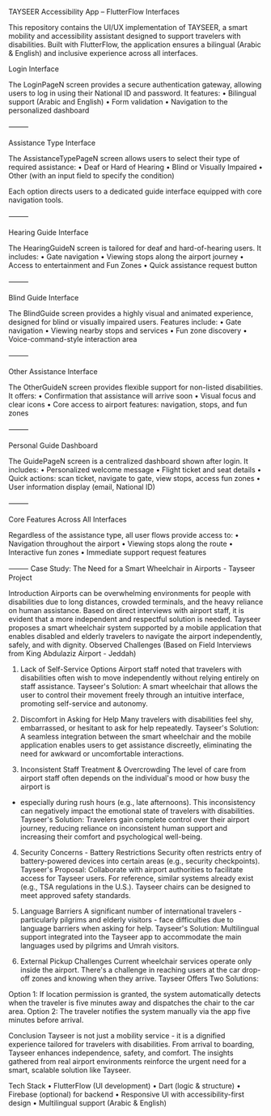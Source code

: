 TAYSEER Accessibility App – FlutterFlow Interfaces

This repository contains the UI/UX implementation of TAYSEER, a smart mobility and accessibility assistant designed to support travelers with disabilities. Built with FlutterFlow, the application ensures a bilingual (Arabic & English) and inclusive experience across all interfaces.

Login Interface

The LoginPageN screen provides a secure authentication gateway, allowing users to log in using their National ID and password. It features:
	•	Bilingual support (Arabic and English)
	•	Form validation
	•	Navigation to the personalized dashboard

⸻

Assistance Type Interface

The AssistanceTypePageN screen allows users to select their type of required assistance:
	•	Deaf or Hard of Hearing
	•	Blind or Visually Impaired
	•	Other (with an input field to specify the condition)

Each option directs users to a dedicated guide interface equipped with core navigation tools.

⸻

Hearing Guide Interface

The HearingGuideN screen is tailored for deaf and hard-of-hearing users. It includes:
	•	Gate navigation
	•	Viewing stops along the airport journey
	•	Access to entertainment and Fun Zones
	•	Quick assistance request button

⸻

Blind Guide Interface

The BlindGuide screen provides a highly visual and animated experience, designed for blind or visually impaired users. Features include:
	•	Gate navigation
	•	Viewing nearby stops and services
	•	Fun zone discovery
	•	Voice-command-style interaction area

⸻

Other Assistance Interface

The OtherGuideN screen provides flexible support for non-listed disabilities. It offers:
	•	Confirmation that assistance will arrive soon
	•	Visual focus and clear icons
	•	Core access to airport features: navigation, stops, and fun zones

⸻

Personal Guide Dashboard

The GuidePageN screen is a centralized dashboard shown after login. It includes:
	•	Personalized welcome message
	•	Flight ticket and seat details
	•	Quick actions: scan ticket, navigate to gate, view stops, access fun zones
	•	User information display (email, National ID)

⸻

Core Features Across All Interfaces

Regardless of the assistance type, all user flows provide access to:
	•	Navigation throughout the airport
	•	Viewing stops along the route
	•	Interactive fun zones
	•	Immediate support request features

⸻
Case Study: The Need for a Smart Wheelchair in Airports - Tayseer Project


Introduction
Airports can be overwhelming environments for people with disabilities due to long distances,
crowded terminals, and the heavy reliance on human assistance. Based on direct interviews with
airport staff, it is evident that a more independent and respectful solution is needed.
Tayseer proposes a smart wheelchair system supported by a mobile application that enables
disabled and elderly travelers to navigate the airport independently, safely, and with dignity.
Observed Challenges (Based on Field Interviews from King Abdulaziz Airport - Jeddah)


1. Lack of Self-Service Options
Airport staff noted that travelers with disabilities often wish to move independently without relying
entirely on staff assistance.
Tayseer's Solution: A smart wheelchair that allows the user to control their movement freely through
an intuitive interface, promoting self-service and autonomy.


3. Discomfort in Asking for Help
Many travelers with disabilities feel shy, embarrassed, or hesitant to ask for help repeatedly.
Tayseer's Solution: A seamless integration between the smart wheelchair and the mobile application
enables users to get assistance discreetly, eliminating the need for awkward or uncomfortable
interactions.


5. Inconsistent Staff Treatment & Overcrowding
The level of care from airport staff often depends on the individual's mood or how busy the airport is
- especially during rush hours (e.g., late afternoons). This inconsistency can negatively impact the
emotional state of travelers with disabilities.
Tayseer's Solution: Travelers gain complete control over their airport journey, reducing reliance on
inconsistent human support and increasing their comfort and psychological well-being.


4. Security Concerns - Battery Restrictions
Security often restricts entry of battery-powered devices into certain areas (e.g., security
checkpoints).
Tayseer's Proposal: Collaborate with airport authorities to facilitate access for Tayseer users. For
reference, similar systems already exist (e.g., TSA regulations in the U.S.). Tayseer chairs can be
designed to meet approved safety standards.


6. Language Barriers
A significant number of international travelers - particularly pilgrims and elderly visitors - face
difficulties due to language barriers when asking for help.
Tayseer's Solution: Multilingual support integrated into the Tayseer app to accommodate the main
languages used by pilgrims and Umrah visitors.


8. External Pickup Challenges
Current wheelchair services operate only inside the airport. There's a challenge in reaching users at
the car drop-off zones and knowing when they arrive.
Tayseer Offers Two Solutions:

Option 1: If location permission is granted, the system automatically detects when the traveler is five
minutes away and dispatches the chair to the car area.
Option 2: The traveler notifies the system manually via the app five minutes before arrival.

Conclusion
Tayseer is not just a mobility service - it is a dignified experience tailored for travelers with
disabilities. From arrival to boarding, Tayseer enhances independence, safety, and comfort. The
insights gathered from real airport environments reinforce the urgent need for a smart, scalable
solution like Tayseer.

Tech Stack
	•	FlutterFlow (UI development)
	•	Dart (logic & structure)
	•	Firebase (optional) for backend
	•	Responsive UI with accessibility-first design
	•	Multilingual support (Arabic & English)
